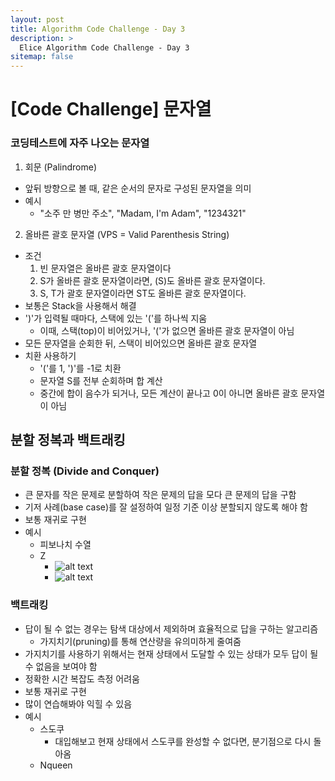 ```yaml
---
layout: post
title: Algorithm Code Challenge - Day 3
description: >
  Elice Algorithm Code Challenge - Day 3
sitemap: false
---
```


# [Code Challenge] 문자열

### 코딩테스트에 자주 나오는 문자열
1. 회문 (Palindrome)
- 앞뒤 방향으로 볼 때, 같은 순서의 문자로 구성된 문자열을 의미
- 예시
    - "소주 만 병만 주소", "Madam, I'm Adam", "1234321"

2. 올바른 괄호 문자열 (VPS = Valid Parenthesis String)
- 조건
    1. 빈 문자열은 올바른 괄호 문자열이다
    2. S가 올바른 괄호 문자열이라면, (S)도 올바른 괄호 문자열이다.
    3. S, T가 괄호 문자열이라면 ST도 올바른 괄호 문자열이다.
- 보통은 Stack을 사용해서 해결
- ')'가 입력될 때마다, 스택에 있는 '('를 하나씩 지움
    - 이때, 스택(top)이 비어있거나, '('가 없으면 올바른 괄호 문자열이 아님
- 모든 문자열을 순회한 뒤, 스택이 비어있으면 올바른 괄호 문자열
- 치환 사용하기
    - '('를 1, ')'를 -1로 치환
    - 문자열 S를 전부 순회하며 합 계산
    - 중간에 합이 음수가 되거나,
    모든 계산이 끝나고 0이 아니면 올바른 괄호 문자열이 아님


## 분할 정복과 백트래킹

### 분할 정복 (Divide and Conquer)
- 큰 문자를 작은 문제로 분할하여 작은 문제의 답을 모다 큰 문제의 답을 구함
- 기저 사례(base case)를 잘 설정하여 일정 기준 이상 분할되지 않도록 해야 함
- 보통 재귀로 구현
- 예시
    - 피보나치 수열
    - Z
        - ![alt text](image-2.png)
        - ![alt text](image-1.png)

### 백트래킹
- 답이 될 수 없는 경우는 탐색 대상에서 제외하며 효율적으로 답을 구하는 알고리즘
    - 가지치기(pruning)를 통해 연산량을 유의미하게 줄여줌
- 가지치기를 사용하기 위해서는 현재 상태에서 도달할 수 있는 상태가 모두 답이 될 수 없음을 보여야 함
- 정확한 시간 복잡도 측정 어려움
- 보통 재귀로 구현
- 많이 연습해봐야 익힐 수 있음
- 예시
    - 스도쿠
        - 대입해보고 현재 상태에서 스도쿠를 완성할 수 없다면, 분기점으로 다시 돌아옴
    - Nqueen

